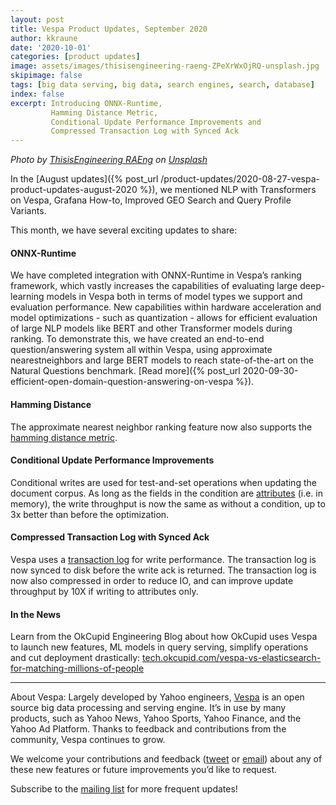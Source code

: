 ```yaml
---
layout: post
title: Vespa Product Updates, September 2020
author: kkraune
date: '2020-10-01'
categories: [product updates]
image: assets/images/thisisengineering-raeng-ZPeXrWxOjRQ-unsplash.jpg
skipimage: false
tags: [big data serving, big data, search engines, search, database]
index: false
excerpt: Introducing ONNX-Runtime,
         Hamming Distance Metric,
         Conditional Update Performance Improvements and
         Compressed Transaction Log with Synced Ack
---
```


<em>Photo by
<a href="https://unsplash.com/@thisisengineering?utm_source=unsplash&amp;utm_medium=referral&amp;utm_content=creditCopyText">
ThisisEngineering RAEng</a> on
<a href="https://unsplash.com/s/photos/technology?utm_source=unsplash&amp;utm_medium=referral&amp;utm_content=creditCopyText">
Unsplash</a></em>

In the [August updates]({% post_url /product-updates/2020-08-27-vespa-product-updates-august-2020 %}),
we mentioned NLP with Transformers on Vespa, Grafana How-to, Improved GEO Search and Query Profile Variants.

This month, we have several exciting updates to share:


#### ONNX-Runtime
We have completed integration with ONNX-Runtime in Vespa’s ranking framework,
which vastly increases the capabilities of evaluating large deep-learning models in Vespa
both in terms of model types we support and evaluation performance.
New capabilities within hardware acceleration and model optimizations - such as quantization - 
allows for efficient evaluation of large NLP models like BERT and other Transformer models during ranking.
To demonstrate this, we have created an end-to-end question/answering system all within Vespa,
using approximate nearestneighbors and large BERT models to reach state-of-the-art on the Natural Questions benchmark.
[Read more]({% post_url 2020-09-30-efficient-open-domain-question-answering-on-vespa %}). 

#### Hamming Distance
The approximate nearest neighbor ranking feature now also supports the
[hamming distance metric](https://docs.vespa.ai/en/reference/schema-reference.html#distance-metric).

#### Conditional Update Performance Improvements
Conditional writes are used for test-and-set operations when updating the document corpus.
As long as the fields in the condition are
[attributes](https://docs.vespa.ai/en/attributes.html) (i.e. in memory),
the write throughput is now the same as without a condition, up to 3x better than before the optimization.

#### Compressed Transaction Log with Synced Ack
Vespa uses a [transaction log](https://docs.vespa.ai/en/proton.html#transaction-log) for write performance.
The transaction log is now synced to disk before the write ack is returned.
The transaction log is now also compressed in order to reduce IO,
and can improve update throughput by 10X if writing to attributes only.

#### In the News
Learn from the OkCupid Engineering Blog about how OkCupid uses Vespa to launch new features,
ML models in query serving, simplify operations and cut deployment drastically:
[tech.okcupid.com/vespa-vs-elasticsearch-for-matching-millions-of-people](https://tech.okcupid.com/vespa-vs-elasticsearch-for-matching-millions-of-people-6e3af18eb4dc) 


___
About Vespa: Largely developed by Yahoo engineers,
[Vespa](https://github.com/vespa-engine/vespa) is an open source big data processing and serving engine.
It’s in use by many products, such as Yahoo News, Yahoo Sports, Yahoo Finance, and the Yahoo Ad Platform.
Thanks to feedback and contributions from the community, Vespa continues to grow.

We welcome your contributions and feedback ([tweet](https://twitter.com/vespaengine)
or [email](mailto:info@vespa.ai)) about any of these new features or future improvements you’d like to request.

Subscribe to the [mailing list](https://vespa.ai/mailing-list.html) for more frequent updates!
